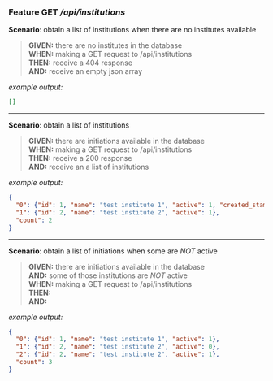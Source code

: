 ### Feature GET _/api/institutions_

**Scenario**: obtain a list of institutions when there are no institutes available 
> **GIVEN:** there are no institutes in the database  
> **WHEN:** making a GET request to /api/institutions  
> **THEN:** receive a 404 response  
> **AND:** receive an empty json array   

_example output:_
```json
[]
```

- - -

**Scenario**: obtain a list of institutions
> **GIVEN:** there are initiations available in the database  
> **WHEN:** making a GET request to /api/institutions  
> **THEN:** receive a 200 response  
> **AND:** receive an a list of institutions  

_example output:_
```json
{
  "0": {"id": 1, "name": "test institute 1", "active": 1, "created_stamp": "1970-01-01 00:00:00", "modified_stamp": "1999-31-21-"},
  "1": {"id": 2, "name": "test institute 2", "active": 1},
  "count": 2
}
```

- - -

**Scenario**: obtain a list of initiations when some are _NOT_ active
> **GIVEN:** there are initiations available in the database  
> **AND:** some of those institutions are _NOT_ active  
> **WHEN:** making a GET request to /api/institutions    
> **THEN:**  
> **AND:**  

_example output:_
```json
{
  "0": {"id": 1, "name": "test institute 1", "active": 1},
  "1": {"id": 2, "name": "test institute 2", "active": 0},
  "2": {"id": 2, "name": "test institute 2", "active": 1},
  "count": 3
}
```